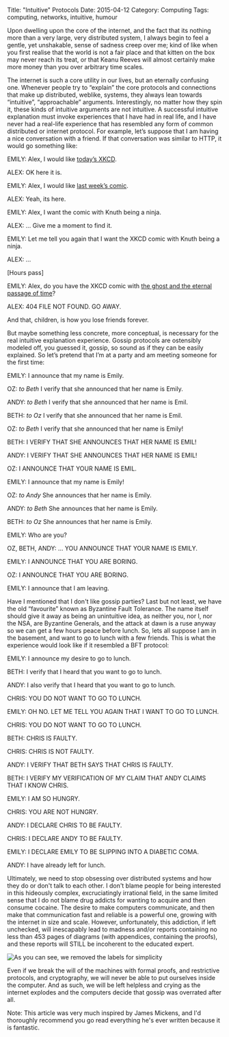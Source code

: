 Title: "Intuitive" Protocols
Date: 2015-04-12
Category: Computing
Tags: computing, networks, intuitive, humour

Upon dwelling upon the core of the internet, and the fact that its nothing more than a very large, very distributed system, I always begin to feel a gentle, yet unshakable, sense of sadness creep over me; kind of like when you first realise that the world is not a fair place and that kitten on the box may never reach its treat, or that Keanu Reeves will almost certainly make more money than you over arbitrary time scales. 

The internet is such a core utility in our lives, but an eternally confusing one. Whenever people try to “explain” the core protocols and connections that make up distributed, weblike, systems, they always lean towards “intuitive”, “approachable” arguments. Interestingly, no matter how they spin it, these kinds of intuitive arguments are not intuitive. A successful intuitive explanation must invoke experiences that I have had in real life, and I have never had a real-life experience that has resembled any form of common distributed or internet protocol. For example, let’s suppose that I am having a nice conversation with a friend. If that conversation was similar to HTTP, it would go something like:


EMILY: Alex, I would like [today’s XKCD](http://xkcd.com/).

ALEX: OK here it is. 

EMILY: Alex, I would like [last week’s comic](http://xkcd.com/737/).

ALEX: Yeah, its here. 

EMILY: Alex, I want the comic with Knuth being a ninja.

ALEX: … Give me a moment to find it.

EMILY: Let me tell you again that I want the XKCD comic with Knuth being a ninja.

ALEX: …

[Hours pass]

EMILY: Alex, do you have the XKCD comic with [the ghost and the eternal passage of time](http://www.xkcd.com/1393/)?

ALEX: 404 FILE NOT FOUND. GO AWAY.


And that, children, is how you lose friends forever. 

But maybe something less concrete, more conceptual, is necessary for the real intuitive explanation experience. Gossip protocols are ostensibly modeled off, you guessed it, gossip, so sound as if they can be easily explained. So let’s pretend that I’m at a party and am meeting someone for the first time:


EMILY: I announce that my name is Emily.

OZ: *to Beth* I verify that she announced that her name is Emily.

ANDY: *to Beth* I verify that she announced that her name is Emil.

BETH: *to Oz* I verify that she announced that her name is Emil.

OZ: *to Beth* I verify that she announced that her name is Emily!

BETH: I VERIFY THAT SHE ANNOUNCES THAT HER NAME IS EMIL!

ANDY: I VERIFY THAT SHE ANNOUNCES THAT HER NAME IS EMIL!

OZ: I ANNOUNCE THAT YOUR NAME IS EMIL.

EMILY: I announce that my name is Emily!

OZ: *to Andy* She announces that her name is Emily.

ANDY: *to Beth* She announces that her name is Emily.

BETH: *to Oz* She announces that her name is Emily.

EMILY: Who are you?

OZ, BETH, ANDY: … YOU ANNOUNCE THAT YOUR NAME IS EMILY.

EMILY: I ANNOUNCE THAT YOU ARE BORING.

OZ: I ANNOUNCE THAT YOU ARE BORING.

EMILY: I announce that I am leaving.
 

Have I mentioned that I don't like gossip parties? Last but not least, we have the old “favourite” known as Byzantine Fault Tolerance. The name itself should give it away as being an unintuitive idea, as neither you, nor I, nor the NSA, are Byzantine Generals, and the attack at dawn is a ruse anyway so we can get a few hours peace before lunch. So, lets all suppose I am in the basement, and want to go to lunch with a few friends. This is what the experience would look like if it resembled a BFT protocol:


EMILY: I announce my desire to go to lunch. 

BETH: I verify that I heard that you want to go to lunch. 

ANDY: I also verify that I heard that you want to go to lunch. 

CHRIS: YOU DO NOT WANT TO GO TO LUNCH. 

EMILY: OH NO. LET ME TELL YOU AGAIN THAT I WANT TO GO TO LUNCH. 

CHRIS: YOU DO NOT WANT TO GO TO LUNCH.

BETH: CHRIS IS FAULTY.

CHRIS: CHRIS IS NOT FAULTY.

ANDY: I VERIFY THAT BETH SAYS THAT CHRIS IS FAULTY.

BETH: I VERIFY MY VERIFICATION OF MY CLAIM THAT ANDY CLAIMS THAT I KNOW CHRIS.

EMILY: I AM SO HUNGRY.

CHRIS: YOU ARE NOT HUNGRY.

ANDY: I DECLARE CHRIS TO BE FAULTY.

CHRIS: I DECLARE ANDY TO BE FAULTY.

EMILY: I DECLARE EMILY TO BE SLIPPING INTO A DIABETIC COMA.

ANDY: I have already left for lunch.


Ultimately, we need to stop obsessing over distributed systems and how they do or don't talk to each other. I don't blame people for being interested in this hideously complex, excruciatingly irrational field, in the same limited sense that I do not blame drug addicts for wanting to acquire and then consume cocaine. The desire to make computers communicate, and then make that communication fast and reliable is a powerful one, growing with the internet in size and scale. However, unfortunately, this addiction, if left unchecked, will inescapably lead to madness and/or reports containing no less than 453 pages of diagrams (with appendices, containing the proofs), and these reports will STILL be incoherent to the educated expert. 

![](http://yourdon.com/strucanalysis/wiki/images/c/c1/Figure920.jpg "As you can see, we removed the labels for simplicity")

Even if we break the will of the machines with formal proofs, and restrictive protocols, and cryptography, we will never be able to put ourselves inside the computer. And as such, we will be left helpless and crying as the internet explodes and the computers decide that gossip was overrated after all.

Note: This article was very much inspired by James Mickens, and I'd thoroughly recommend you go read everything he's ever written because it is fantastic.
